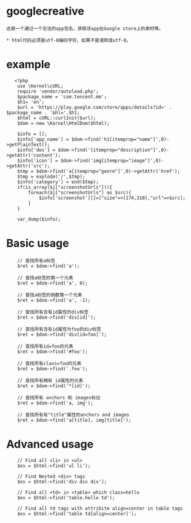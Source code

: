 # googlecreative
	这是一个通过一个合法的app包名，获取该app在Google store上的素材等。

	* html代码必须是utf-8编码字符，如果不是请转成utf-8。


# example

	   <?php
		use \Kernel\cURL;
		require 'vendor/autoload.php';
		$package_name = 'com.tencent.mm';
		$h1= 'en';
		$url = 'https://play.google.com/store/apps/details?id=' . $package_name . '&hl='.$h1;
		$html = cURL::curlInit($url);
		$dom = new \Kernel\HtmlDom($html);

		$info = [];
		$info['app_name'] = $dom->find('h1[itemprop="name"]',0)->getPlainText();
		$info['des'] = $dom->find('[itemprop="description"]',0)->getAttr('content');
		$info['icon'] = $dom->find('img[itemprop="image"]',0)->getAttr('src');
		$tmp = $dom->find('a[itemprop="genre"]',0)->getAttr('href');
		$tmp = explode('/',$tmp);
		$info['category'] = end($tmp);
		if(is_array($j["screenshotUrls"])){
			foreach($j["screenshotUrls"] as $src){
				$info['screenshot'][]=["size"=>[174,310],"url"=>$src];
			}
		}

		var_dump($info);
		
# Basic usage

		// 查找所有a标签
		$ret = $dom->find('a');

		// 查找a标签的第一个元素
		$ret = $dom->find('a', 0);

		// 查找a标签的倒数第一个元素
		$ret = $dom->find('a', -1); 

		// 查找所有含有id属性的div标签
		$ret = $dom->find('div[id]');

		// 查找所有含有id属性为foo的div标签
		$ret = $dom->find('div[id=foo]'); 

		// 查找所有id=foo的元素
		$ret = $dom->find('#foo');

		// 查找所有class=foo的元素
		$ret = $dom->find('.foo');

		// 查找所有拥有 id属性的元素
		$ret = $dom->find('*[id]'); 

		// 查找所有 anchors 和 images标记 
		$ret = $dom->find('a, img'); 

		// 查找所有有"title"属性的anchors and images 
		$ret = $dom->find('a[title], img[title]');
	
 # Advanced usage
 
		// Find all <li> in <ul> 
		$es = $html->find('ul li');

		// Find Nested <div> tags
		$es = $html->find('div div div'); 

		// Find all <td> in <table> which class=hello 
		$es = $html->find('table.hello td');

		// Find all td tags with attribite align=center in table tags 
		$es = $html->find('table td[align=center]'); 
